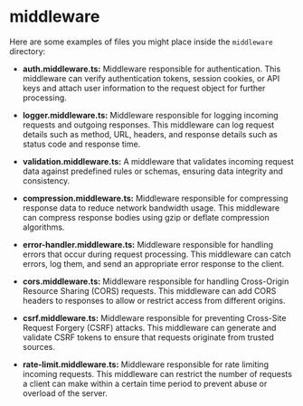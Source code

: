 # middleware

Here are some examples of files you might place inside the `middleware` directory:

- **auth.middleware.ts:** Middleware responsible for authentication. This middleware can verify authentication tokens, session cookies, or API keys and attach user information to the request object for further processing.

- **logger.middleware.ts:** Middleware responsible for logging incoming requests and outgoing responses. This middleware can log request details such as method, URL, headers, and response details such as status code and response time.

- **validation.middleware.ts:** A middleware that validates incoming request data against predefined rules or schemas, ensuring data integrity and consistency.

- **compression.middleware.ts:** Middleware responsible for compressing response data to reduce network bandwidth usage. This middleware can compress response bodies using gzip or deflate compression algorithms.

- **error-handler.middleware.ts:** Middleware responsible for handling errors that occur during request processing. This middleware can catch errors, log them, and send an appropriate error response to the client.

- **cors.middleware.ts:** Middleware responsible for handling Cross-Origin Resource Sharing (CORS) requests. This middleware can add CORS headers to responses to allow or restrict access from different origins.

- **csrf.middleware.ts:** Middleware responsible for preventing Cross-Site Request Forgery (CSRF) attacks. This middleware can generate and validate CSRF tokens to ensure that requests originate from trusted sources.

- **rate-limit.middleware.ts:** Middleware responsible for rate limiting incoming requests. This middleware can restrict the number of requests a client can make within a certain time period to prevent abuse or overload of the server.
